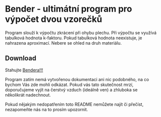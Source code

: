 # Bender - ultimátní program pro výpočet dvou vzorečků

Program slouží k výpočtu zkrácení při ohybu plechu. Při výpočtu se využívá tabulková hodnota k-faktoru. Pokud tabulková hodnota neexistuje, je nahrazena aproximací. Nebere se ohled na druh materiálu.

## Download

Stahujte [Bendera!!!](https://github.com/Pearman91/Bender_perksoft/releases/tag/v1.3.7.1)

Program zatím nemá vytvořenou dokumentaci ani nic podobného, na co bychom Vás zde mohli odkázat. Pokud vás tato skutečnost mrzí, doporučujeme vyjít na čerstvý vzduch (ideálně ven) a zhluboka se několikrát nadechnout.

Pokud nějakým nedopatřením toto README nemůžete najít či přečíst, nezapomeňte nás na to prosím upozornit.


